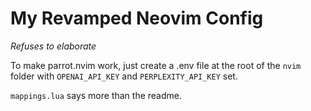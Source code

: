 # My Revamped Neovim Config

*Refuses to elaborate*

To make parrot.nvim work, just create a .env file at the root of the `nvim` folder with `OPENAI_API_KEY` and `PERPLEXITY_API_KEY` set.

`mappings.lua` says more than the readme.
